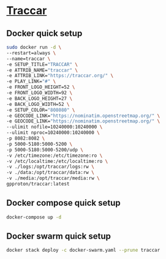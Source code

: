 # [Traccar](https://www.traccar.org)

## Docker quick setup

```bash
sudo docker run -d \
--restart=always \
--name=traccar \
-e SETUP_TITLE="TRACCAR" \
-e ATTRIB_NAME="traccar" \
-e ATTRIB_LINK="https://traccar.org/" \
-e PLAY_LINK="#" \
-e FRONT_LOGO_HEIGHT=52 \
-e FRONT_LOGO_WIDTH=92 \
-e BACK_LOGO_HEIGHT=27 \
-e BACK_LOGO_WIDTH=52 \
-e SETUP_COLOR="808080" \
-e GEOCODE_LINK="https://nominatim.openstreetmap.org/" \
-e GEOCODE_LINK="https://nominatim.openstreetmap.org/" \
--ulimit nofile=10240000:10240000 \
--ulimit nproc=10240000:10240000 \
-p 8082:8082 \
-p 5000-5180:5000-5200 \
-p 5000-5180:5000-5200/udp \
-v /etc/timezone:/etc/timezone:ro \
-v /etc/localtime:/etc/localtime:ro \
-v ./logs:/opt/traccar/logs:rw \
-v ./data:/opt/traccar/data:rw \
-v ./media:/opt/traccar/media:rw \
gpproton/traccar:latest
```

## Docker compose quick setup

```bash
docker-compose up -d
```

## Docker swarm quick setup

```bash
docker stack deploy -c docker-swarm.yaml --prune traccar
```
